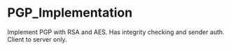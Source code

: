 # PGP_Implementation
Implement PGP with RSA and AES. Has integrity checking and sender auth. Client to server only.
